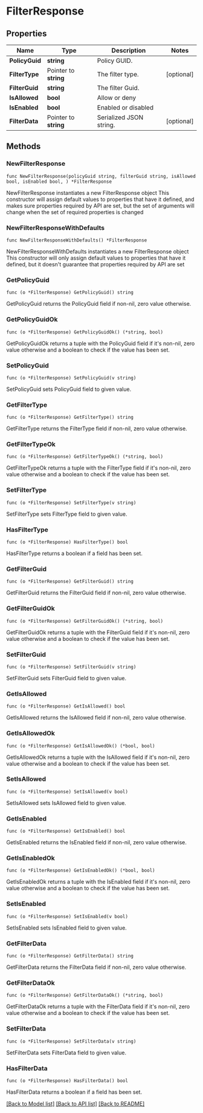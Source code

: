 # FilterResponse

## Properties

Name | Type | Description | Notes
------------ | ------------- | ------------- | -------------
**PolicyGuid** | **string** | Policy GUID. | 
**FilterType** | Pointer to **string** | The filter type. | [optional] 
**FilterGuid** | **string** | The filter Guid. | 
**IsAllowed** | **bool** | Allow or deny | 
**IsEnabled** | **bool** | Enabled or disabled | 
**FilterData** | Pointer to **string** | Serialized JSON string. | [optional] 

## Methods

### NewFilterResponse

`func NewFilterResponse(policyGuid string, filterGuid string, isAllowed bool, isEnabled bool, ) *FilterResponse`

NewFilterResponse instantiates a new FilterResponse object
This constructor will assign default values to properties that have it defined,
and makes sure properties required by API are set, but the set of arguments
will change when the set of required properties is changed

### NewFilterResponseWithDefaults

`func NewFilterResponseWithDefaults() *FilterResponse`

NewFilterResponseWithDefaults instantiates a new FilterResponse object
This constructor will only assign default values to properties that have it defined,
but it doesn't guarantee that properties required by API are set

### GetPolicyGuid

`func (o *FilterResponse) GetPolicyGuid() string`

GetPolicyGuid returns the PolicyGuid field if non-nil, zero value otherwise.

### GetPolicyGuidOk

`func (o *FilterResponse) GetPolicyGuidOk() (*string, bool)`

GetPolicyGuidOk returns a tuple with the PolicyGuid field if it's non-nil, zero value otherwise
and a boolean to check if the value has been set.

### SetPolicyGuid

`func (o *FilterResponse) SetPolicyGuid(v string)`

SetPolicyGuid sets PolicyGuid field to given value.


### GetFilterType

`func (o *FilterResponse) GetFilterType() string`

GetFilterType returns the FilterType field if non-nil, zero value otherwise.

### GetFilterTypeOk

`func (o *FilterResponse) GetFilterTypeOk() (*string, bool)`

GetFilterTypeOk returns a tuple with the FilterType field if it's non-nil, zero value otherwise
and a boolean to check if the value has been set.

### SetFilterType

`func (o *FilterResponse) SetFilterType(v string)`

SetFilterType sets FilterType field to given value.

### HasFilterType

`func (o *FilterResponse) HasFilterType() bool`

HasFilterType returns a boolean if a field has been set.

### GetFilterGuid

`func (o *FilterResponse) GetFilterGuid() string`

GetFilterGuid returns the FilterGuid field if non-nil, zero value otherwise.

### GetFilterGuidOk

`func (o *FilterResponse) GetFilterGuidOk() (*string, bool)`

GetFilterGuidOk returns a tuple with the FilterGuid field if it's non-nil, zero value otherwise
and a boolean to check if the value has been set.

### SetFilterGuid

`func (o *FilterResponse) SetFilterGuid(v string)`

SetFilterGuid sets FilterGuid field to given value.


### GetIsAllowed

`func (o *FilterResponse) GetIsAllowed() bool`

GetIsAllowed returns the IsAllowed field if non-nil, zero value otherwise.

### GetIsAllowedOk

`func (o *FilterResponse) GetIsAllowedOk() (*bool, bool)`

GetIsAllowedOk returns a tuple with the IsAllowed field if it's non-nil, zero value otherwise
and a boolean to check if the value has been set.

### SetIsAllowed

`func (o *FilterResponse) SetIsAllowed(v bool)`

SetIsAllowed sets IsAllowed field to given value.


### GetIsEnabled

`func (o *FilterResponse) GetIsEnabled() bool`

GetIsEnabled returns the IsEnabled field if non-nil, zero value otherwise.

### GetIsEnabledOk

`func (o *FilterResponse) GetIsEnabledOk() (*bool, bool)`

GetIsEnabledOk returns a tuple with the IsEnabled field if it's non-nil, zero value otherwise
and a boolean to check if the value has been set.

### SetIsEnabled

`func (o *FilterResponse) SetIsEnabled(v bool)`

SetIsEnabled sets IsEnabled field to given value.


### GetFilterData

`func (o *FilterResponse) GetFilterData() string`

GetFilterData returns the FilterData field if non-nil, zero value otherwise.

### GetFilterDataOk

`func (o *FilterResponse) GetFilterDataOk() (*string, bool)`

GetFilterDataOk returns a tuple with the FilterData field if it's non-nil, zero value otherwise
and a boolean to check if the value has been set.

### SetFilterData

`func (o *FilterResponse) SetFilterData(v string)`

SetFilterData sets FilterData field to given value.

### HasFilterData

`func (o *FilterResponse) HasFilterData() bool`

HasFilterData returns a boolean if a field has been set.


[[Back to Model list]](../README.md#documentation-for-models) [[Back to API list]](../README.md#documentation-for-api-endpoints) [[Back to README]](../README.md)


